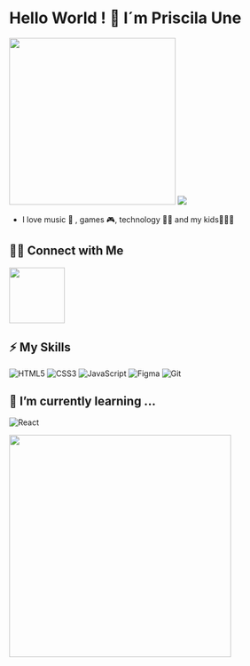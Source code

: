 # Hello World ! 👋 I´m Priscila Une<br>
<img src="https://media.giphy.com/media/a1QLZUUtCcgyA/giphy.gif" width="300px">
<img src="https://komarev.com/ghpvc/?username=priscila-unew&color=511281&style=flat"/>

- I love music 🎵 , games 🎮, technology 👩‍💻 and my kids👩‍👧‍👦

## 🤝🏻 Connect with Me 
<p>
<a href="https://www.linkedin.com/in/evelin-priscila-une-santos-82811b1b8/" target="_blank">
  <img src="https://img.shields.io/badge/-LinkedIn-511281?style=flat&logo=linkedin&logoColor=white" width="100px">
  </a>
  
  ## ⚡ My Skills
  
  ![HTML5](https://img.shields.io/badge/-HTML5-red) ![CSS3](https://img.shields.io/badge/-CSS3-blue) ![JavaScript](https://img.shields.io/badge/-JavaScript-yellow) ![Figma](https://img.shields.io/badge/-Figma-green) ![Git](https://img.shields.io/badge/-Git-red)
  ## 🌱 I’m currently learning ... 
 
  ![React](https://img.shields.io/badge/-React-blue)
  
  <img width="400px" align="left" src="https://github-readme-stats.vercel.app/api/top-langs/?username=priscila-une&hide=html&layout=compact&theme=synthwave" />
  <br>
  
  
<!--
**priscila-une/priscila-une** is a ✨ _special_ ✨ repository because its `README.md` (this file) appears on your GitHub profile.

Here are some ideas to get you started:

- 🔭 I’m currently working on ...
- 🌱 I’m currently learning ...
- 👯 I’m looking to collaborate on ...
- 🤔 I’m looking for help with ...
- 💬 Ask me about ...
- 📫 How to reach me: ...
- 😄 Pronouns: ...
- ⚡ Fun fact: ...
-->
